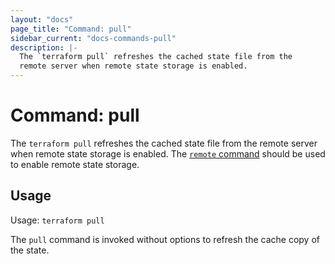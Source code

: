 ```yaml
---
layout: "docs"
page_title: "Command: pull"
sidebar_current: "docs-commands-pull"
description: |-
  The `terraform pull` refreshes the cached state file from the
  remote server when remote state storage is enabled.
---
```


# Command: pull

The `terraform pull` refreshes the cached state file from the
remote server when remote state storage is enabled. The [`remote`
command](/docs/commands/remote.html) should be used to enable
remote state storage.

## Usage

Usage: `terraform pull`

The `pull` command is invoked without options to refresh the
cache copy of the state.

